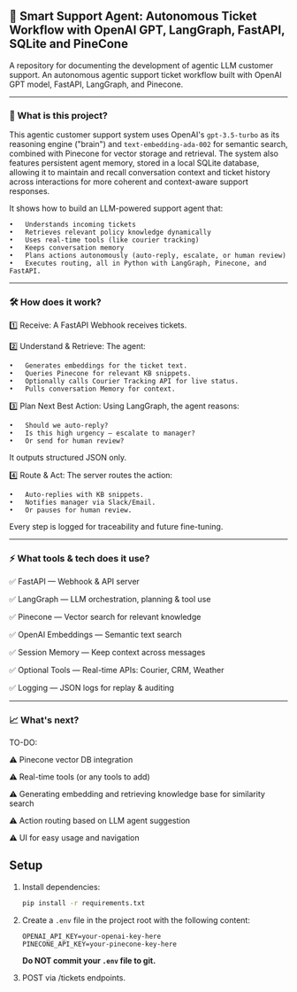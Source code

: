 ## 🚀 Smart Support Agent: Autonomous Ticket Workflow with OpenAI GPT, LangGraph, FastAPI, SQLite and PineCone

A repository for documenting the development of agentic LLM customer support.
An autonomous agentic support ticket workflow built with OpenAI GPT model, FastAPI, LangGraph, and Pinecone.

-----

### 🤖 What is this project?

This agentic customer support system uses OpenAI's `gpt-3.5-turbo` as its reasoning engine ("brain") and `text-embedding-ada-002` for semantic search, combined with Pinecone for vector storage and retrieval. The system also features persistent agent memory, stored in a local SQLite database, allowing it to maintain and recall conversation context and ticket history across interactions for more coherent and context-aware support responses.

It shows how to build an LLM-powered support agent that:

	•	Understands incoming tickets
	•	Retrieves relevant policy knowledge dynamically
	•	Uses real-time tools (like courier tracking)
	•	Keeps conversation memory
	•	Plans actions autonomously (auto-reply, escalate, or human review)
	•	Executes routing, all in Python with LangGraph, Pinecone, and FastAPI.

-----

### 🛠️ How does it work?

1️⃣ Receive:
A FastAPI Webhook receives tickets.

2️⃣ Understand & Retrieve:
The agent:

	•	Generates embeddings for the ticket text.
	•	Queries Pinecone for relevant KB snippets.
	•	Optionally calls Courier Tracking API for live status.
	•	Pulls conversation Memory for context.

3️⃣ Plan Next Best Action:
Using LangGraph, the agent reasons:

	•	Should we auto-reply?
	•	Is this high urgency — escalate to manager?
	•	Or send for human review?

It outputs structured JSON only.

4️⃣ Route & Act:
The server routes the action:

	•	Auto-replies with KB snippets.
	•	Notifies manager via Slack/Email.
	•	Or pauses for human review.

Every step is logged for traceability and future fine-tuning.

-----

### ⚡ What tools & tech does it use?

✅ FastAPI — Webhook & API server

✅ LangGraph — LLM orchestration, planning & tool use

✅ Pinecone — Vector search for relevant knowledge

✅ OpenAI Embeddings — Semantic text search

✅ Session Memory — Keep context across messages

✅ Optional Tools — Real-time APIs: Courier, CRM, Weather

✅ Logging — JSON logs for replay & auditing

-----

### 📈 What's next?

TO-DO: 

⚠️ Pinecone vector DB integration

⚠️ Real-time tools (or any tools to add)

⚠️ Generating embedding and retrieving knowledge base for similarity search

⚠️ Action routing based on LLM agent suggestion

⚠️ UI for easy usage and navigation

## Setup

1. Install dependencies:
   ```bash
   pip install -r requirements.txt
   ```

2. Create a `.env` file in the project root with the following content:
   ```env
   OPENAI_API_KEY=your-openai-key-here
   PINECONE_API_KEY=your-pinecone-key-here
   ```
   **Do NOT commit your `.env` file to git.**

3. POST via /tickets endpoints.

